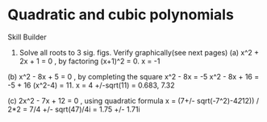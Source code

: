# Quadratic and cubic polynomials
Skill Builder

1. Solve all roots to 3 sig. figs. Verify graphically(see next pages)
(a) x^2 + 2x + 1 = 0 , by factoring
(x+1)^2 = 0.   x = -1

(b) x^2 - 8x + 5 = 0 , by completing the square
x^2 - 8x = -5
x^2 - 8x + 16 = -5 + 16
(x^2-4) = 11.    x = 4 +/-sqrt(11) = 0.683, 7.32

(c) 2x^2 - 7x + 12 = 0 , using quadratic formula
x = (7+/- sqrt(-7^2)-4*2*12)) / 2*2 = 7/4 +/- sqrt(47)/4i = 1.75 +/- 1.71i
 